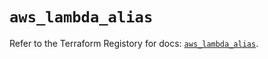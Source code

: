 # `aws_lambda_alias`

Refer to the Terraform Registory for docs: [`aws_lambda_alias`](https://registry.terraform.io/providers/hashicorp/aws/5.16.0/docs/resources/lambda_alias).

